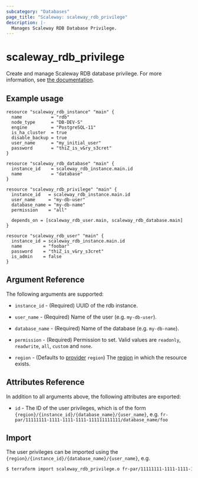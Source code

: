 ```yaml
---
subcategory: "Databases"
page_title: "Scaleway: scaleway_rdb_privilege"
description: |-
  Manages Scaleway RDB Database Privilege.
---
```


# scaleway_rdb_privilege

Create and manage Scaleway RDB database privilege.
For more information, see [the documentation](https://developers.scaleway.com/en/products/rdb/api/#user-and-permissions).

## Example usage

```hcl
resource "scaleway_rdb_instance" "main" {
  name           = "rdb"
  node_type      = "DB-DEV-S"
  engine         = "PostgreSQL-11"
  is_ha_cluster  = true
  disable_backup = true
  user_name      = "my_initial_user"
  password       = "thiZ_is_v&ry_s3cret"
}

resource "scaleway_rdb_database" "main" {
  instance_id    = scaleway_rdb_instance.main.id
  name           = "database"
}

resource "scaleway_rdb_privilege" "main" {
  instance_id   = scaleway_rdb_instance.main.id
  user_name     = "my-db-user"
  database_name = "my-db-name"
  permission    = "all"

  depends_on = [scaleway_rdb_user.main, scaleway_rdb_database.main]
}

resource "scaleway_rdb_user" "main" {
  instance_id = scaleway_rdb_instance.main.id
  name        = "foobar"
  password    = "thiZ_is_v&ry_s3cret"
  is_admin    = false
}
```

## Argument Reference

The following arguments are supported:

- `instance_id` - (Required) UUID of the rdb instance.

- `user_name` - (Required) Name of the user (e.g. `my-db-user`).

- `database_name` - (Required) Name of the database (e.g. `my-db-name`).

- `permission` - (Required) Permission to set. Valid values are `readonly`, `readwrite`, `all`, `custom` and `none`.

- `region` - (Defaults to [provider](../index.md#region) `region`) The [region](../guides/regions_and_zones.md#regions) in which the resource exists.

## Attributes Reference

In addition to all arguments above, the following attributes are exported:

- `id` - The ID of the user privileges, which is of the form `{region}/{instance_id}/{database_name}/{user_name}`, e.g. `fr-par/11111111-1111-1111-1111-111111111111/database_name/foo`

## Import

The user privileges can be imported using the `{region}/{instance_id}/{database_name}/{user_name}`, e.g.

```bash
$ terraform import scaleway_rdb_privilege.o fr-par/11111111-1111-1111-1111-111111111111/database_name/foo
```
